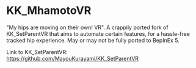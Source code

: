 # KK_MhamotoVR
"My hips are moving on their own! VR". A crappily ported fork of KK_SetParentVR that aims to automate certain features, for a hassle-free tracked hip experience. May or may not be fully ported to BepInEx 5.

Link to KK_SetParentVR: https://github.com/MayouKurayami/KK_SetParentVR
